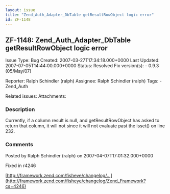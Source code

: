 ```yaml
---
layout: issue
title: "Zend_Auth_Adapter_DbTable getResultRowObject logic error"
id: ZF-1148
---
```


ZF-1148: Zend\_Auth\_Adapter\_DbTable getResultRowObject logic error
--------------------------------------------------------------------

 Issue Type: Bug Created: 2007-03-27T17:34:18.000+0000 Last Updated: 2007-07-05T14:44:00.000+0000 Status: Resolved Fix version(s): - 0.9.3 (05/May/07)
 
 Reporter:  Ralph Schindler (ralph)  Assignee:  Ralph Schindler (ralph)  Tags: - Zend\_Auth
 
 Related issues: 
 Attachments: 
### Description

Currently, if a column result is null, and getResultRowObject has asked to return that column, it will not since it will not evaluate past the isset() on line 232.

 

 

### Comments

Posted by Ralph Schindler (ralph) on 2007-04-07T17:01:32.000+0000

Fixed in r4246

[http://framework.zend.com/fisheye/changelog/…](http://framework.zend.com/fisheye/changelog/Zend_Framework?cs=4246)

 

 